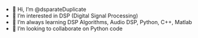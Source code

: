- 👋 Hi, I’m @dsparateDuplicate
- 👀 I’m interested in DSP (Digital Signal Processing)
- 🌱 I’m always learning DSP Algorithms, Audio DSP, Python, C++, Matlab
- 💞️ I’m looking to collaborate on Python code
<!--- - 📫 How to reach me ... ??? --->

<!---
dsparateDuplicate/dsparateDuplicate is a ✨ special ✨ repository because its `README.md` (this file) appears on your GitHub profile.
You can click the Preview link to take a look at your changes.
--->
